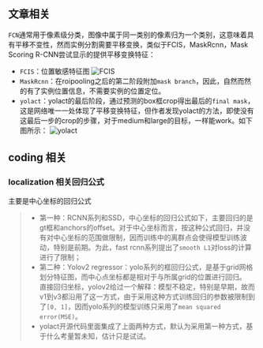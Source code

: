## 文章相关

`FCN`通常用于像素级分类，图像中属于同一类别的像素归为一个类别，这意味着具有平移不变性，然而实例分割需要平移变换，类似于FCIS，MaskRcnn，Mask Scoring R-CNN尝试显示的提供平移变换特征：
- `FCIS`：位置敏感特征图
![FCIS](./img/FCIS.PNG)
- `MaskRcnn`：在roipooling之后的第二阶段附加`mask branch`，因此，自然而然的有了实例位置信息，不需要实例的位置定位。
- `yolact`：yolact的最后阶段，通过预测的box框crop得出最后的`final mask`，这是网络唯一一处体现了平移变换特征，但作者发现yolact的方法，即使没有这最后一步的crop的步骤，对于medium和large的目标，一样能work。如下图所示：
![yolact](./img/yolact.PNG)


## coding 相关

### localization 相关回归公式
主要是中心坐标的回归公式
> - 第一种：RCNN系列和SSD，中心坐标的回归公式如下，主要回归的是gt框和anchors的offset。对于中心坐标而言，按这种公式回归，并没有对中心坐标的范围做限制，因而训练中的离群点会使得模型训练波动，特别是前期。为此，fast rcnn系列提出了`smooth L1`对loss的计算进行了限制；
> - 第二种：Yolov2 regressor：yolo系列的框回归公式，是基于grid网格划分特征图，而中心点坐标都是相对于与所属grid的位置进行回归。  
直接回归坐标，yolov2给过一个解释：模型不稳定，特别是早期，故而v1到v3都沿用了这一方式，由于采用这种方式训练回归的参数被限制到了`[0, 1]`，因而yolo系列的模型训练只采用了`mean squared error(MSE)`。
> - yolact开源代码里面集成了上面两种方式，默认为采用第一种方式，基于什么考量暂未知，估计只是试试。
